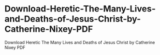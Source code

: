 # Download-Heretic-The-Many-Lives-and-Deaths-of-Jesus-Christ-by-Catherine-Nixey-PDF
Download Heretic The Many Lives and Deaths of Jesus Christ by Catherine Nixey PDF
